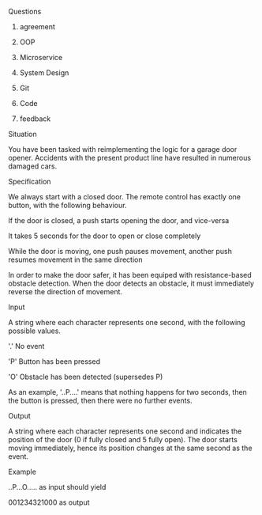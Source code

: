
Questions 

1) agreement
   
2) OOP

3) Microservice

4) System Design

5) Git

6) Code

7) feedback



Situation

You have been tasked with reimplementing the logic for a garage door opener. Accidents with the present product line have resulted in numerous damaged cars.

Specification

We always start with a closed door. The remote control has exactly one button, with the following behaviour.

If the door is closed, a push starts opening the door, and vice-versa

It takes 5 seconds for the door to open or close completely

While the door is moving, one push pauses movement, another push resumes movement in the same direction

In order to make the door safer, it has been equiped with resistance-based obstacle detection. When the door detects an obstacle, it must immediately reverse the direction of movement.

Input

A string where each character represents one second, with the following possible values.

'.' No event

'P' Button has been pressed

'O' Obstacle has been detected (supersedes P)

As an example, '..P....' means that nothing happens for two seconds, then the button is pressed, then there were no further events.

Output

A string where each character represents one second and indicates the position of the door (0 if fully closed and 5 fully open). The door starts moving immediately, hence its position changes at the same second as the event.

Example

..P...O..... as input should yield

001234321000 as output

